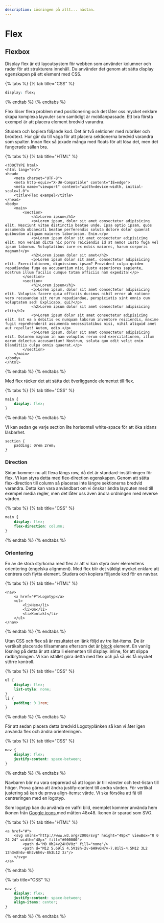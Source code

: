 ```yaml
---
description: Lösningen på allt... nästan.
---
```


# Flex

## Flexbox

Display flex är ett layoutsystem för webben som använder kolumner och rader för att strukturera innehåll. Du använder det genom att sätta display egenskapen på ett element med CSS.

{% tabs %}
{% tab title="CSS" %}
```css
display: flex;
```
{% endtab %}
{% endtabs %}

Flex löser flera problem med positionering och det låter oss mycket enklare skapa komplexa layouter som samtidigt är mobilanpassade. Ett bra första exempel är att placera element bredvid varandra.

Studera och kopiera följande kod. Det är två sektioner med rubriker och brödtext. Hur går du till väga för att placera sektionerna bredvid varandra som spalter. Innan flex så joxade många med floats för att lösa det, men det fungerade sällan bra.

{% tabs %}
{% tab title="HTML" %}
```markup
<!DOCTYPE html>
<html lang="en">
<head>
    <meta charset="UTF-8">
    <meta http-equiv="X-UA-Compatible" content="IE=edge">
    <meta name="viewport" content="width=device-width, initial-scale=1.0">
    <title>Flex exempel</title>
</head>
<body>
    <main>
        <section>
            <h1>Lorem ipsum</h1>
            <p>Lorem ipsum, dolor sit amet consectetur adipisicing elit. Nesciunt vitae distinctio beatae unde. Ipsa optio ipsam, quos assumenda obcaecati beatae perferendis soluta dolore dolor quaerat quibusdam aliquam maiores laboriosam. Enim.</p>
            <p>Lorem ipsum dolor sit amet consectetur adipisicing elit. Non veniam dicta hic porro reiciendis id at nemo! Iusto fuga vel ipsum laborum. Voluptatibus iure ex nobis maiores, harum corporis magnam!</p>
            <h2>Lorem ipsum dolor sit amet</h2>
            <p>Lorem ipsum dolor sit amet, consectetur adipisicing elit. Exercitationem, dignissimos ipsam? Provident culpa quidem repudiandae fuga ea accusantium nisi iusto asperiores sapiente, nostrum illum facilis cumque totam officiis nam expedita!</p>
        </section>
        <section>
            <h1>Lorem ipsum</h1>
            <p>Lorem ipsum, dolor sit amet consectetur adipisicing elit. Voluptas facere quia officiis ducimus nihil error ab ratione vero recusandae sit rerum repudiandae, perspiciatis sint omnis cum voluptatem sed! Explicabo, qui?</p>
            <h2>Lorem ipsum dolor sit amet consectetur adipisicing elit</h2>
            <p>Lorem ipsum dolor sit amet consectetur adipisicing elit. Est ea a debitis ex numquam laborum inventore reiciendis, maxime fugit reprehenderit assumenda necessitatibus nisi, nihil aliquid amet aut repellat! Autem, odio.</p>
            <p>Lorem ipsum, dolor sit amet consectetur adipisicing elit. Dolorem magnam in nam voluptas rerum sed exercitationem, illum earum delectus accusantium! Nostrum, soluta quo odit velit enim blanditiis culpa omnis quaerat.</p>
        </section>
    </main>
</body>
</html>
```
{% endtab %}
{% endtabs %}

Med flex räcker det att sätta det överliggande elementet till flex.

{% tabs %}
{% tab title="CSS" %}
```css
main {
    display: flex;
}
```
{% endtab %}
{% endtabs %}

Vi kan sedan ge varje section lite horisontell white-space för att öka sidans läsbarhet.

```text
section {
    padding: 0rem 2rem;
}
```

### Direction

Sidan kommer nu att flexa längs row, då det är standard-inställningen för flex. Vi kan styra detta med flex-direction egenskapen. Genom att sätta flex-direction till column så placeras inte längre sektionerna bredvid varandra. Detta kan vara användbart om vi önskar ändra layouten med till exempel media regler, men det låter oss även ändra ordningen med reverse värden.

{% tabs %}
{% tab title="CSS" %}
```css
main {
    display: flex;
    flex-direction: column;
}
```
{% endtab %}
{% endtabs %}

### Orientering

En av de stora styrkorna med flex är att vi kan styra över elementens orientering \(engelska alignment\). Med flex blir det väldigt mycket enklare att centrera och flytta element. Studera och kopiera följande kod för en navbar.

{% tabs %}
{% tab title="HTML" %}
```markup
<nav>
    <a href="#">Logotyp</a>
    <ul>
        <li>Hem</li>
        <li>Om</li>
        <li>Kontakt</li>
    </ul>
</nav>
```
{% endtab %}
{% endtabs %}

Utan CSS och flex så är resultatet en länk följd av tre list-items. De är vertikalt placerade tillsammans eftersom det är [block](../html/html-spraket.md#block-och-inline-element) element. En vanlig lösning på detta är att sätta li elementen till display: inline, för att slippa radbrytningen. Vi kan istället göra detta med flex och på så vis få mycket större kontroll.

{% tabs %}
{% tab title="CSS" %}
```css
ul {
    display: flex;
    list-style: none;
}
li {
    padding: 0 1rem;
}
```
{% endtab %}
{% endtabs %}

För att sedan placera detta bredvid Logotyplänken så kan vi åter igen använda flex och ändra orienteringen.

{% tabs %}
{% tab title="CSS" %}
```css
nav {
    display: flex;
    justify-content: space-between;
}
```
{% endtab %}
{% endtabs %}

Navbaren bör nu vara separerad så att logon är till vänster och text-listan till höger. Prova gärna att ändra justify-content till andra värden. För vertikal justering så kan du prova align-items: värde. Vi ska försöka att få till centreringen med en logotyp.

Som logotyp kan du använda en valfri bild, exemplet kommer använda hem ikonen från [Google icons ](https://fonts.google.com/icons)med måtten 48x48. Ikonen är sparad som SVG.

{% tabs %}
{% tab title="HTML" %}
```markup
<a href="#">
    <svg xmlns="http://www.w3.org/2000/svg" height="48px" viewBox="0 0 24 24" width="48px" fill="#000000">
        <path d="M0 0h24v24H0V0z" fill="none"/>
        <path d="M12 5.69l5 4.5V18h-2v-6H9v6H7v-7.81l5-4.5M12 3L2 12h3v8h6v-6h2v6h6v-8h3L12 3z"/>
    </svg>
</a>
```
{% endtab %}

{% tab title="CSS" %}
```css
nav {
    display: flex;
    justify-content: space-between;
    align-items: center;
}
```
{% endtab %}
{% endtabs %}



